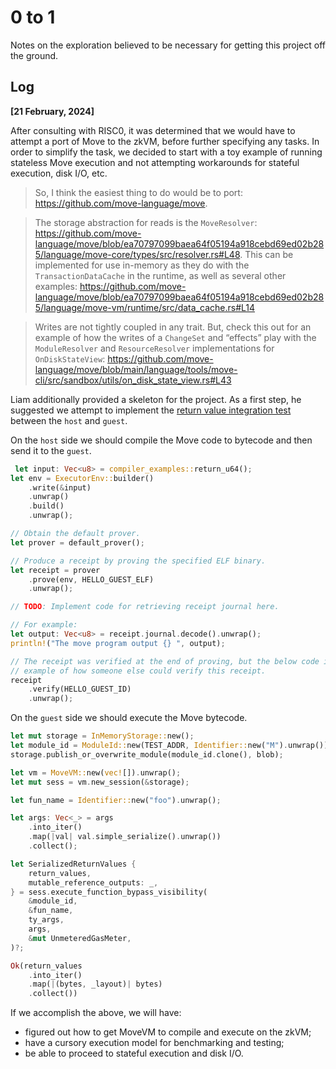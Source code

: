 # 0 to 1
Notes on the exploration believed to be necessary for getting this project off the ground.

## Log
**[21 February, 2024]** 

After consulting with RISC0, it was determined that we would have to attempt a port of Move to the zkVM, before further specifying any tasks. In order to simplify the task, we decided to start with a toy example of running stateless Move execution and not attempting workarounds for stateful execution, disk I/O, etc.

> So, I think the easiest thing to do would be to port: https://github.com/move-language/move.

> The storage abstraction for reads is the `MoveResolver`: https://github.com/move-language/move/blob/ea70797099baea64f05194a918cebd69ed02b285/language/move-core/types/src/resolver.rs#L48. This can be implemented for use in-memory as they do with the `TransactionDataCache` in the runtime, as well as several other examples: https://github.com/move-language/move/blob/ea70797099baea64f05194a918cebd69ed02b285/language/move-vm/runtime/src/data_cache.rs#L14

> Writes are not tightly coupled in any trait. But, check this out for an example of how the writes of a `ChangeSet` and “effects” play with the `ModuleResolver` and `ResourceResolver` implementations for `OnDiskStateView`: https://github.com/move-language/move/blob/main/language/tools/move-cli/src/sandbox/utils/on_disk_state_view.rs#L43

Liam additionally provided a skeleton for the project. As a first step, he suggested we attempt to implement the [return value integration test](https://github.com/movemntdev/move/blob/zkp/language/move-vm/integration-tests/src/tests/return_value_tests.rs) between the `host` and `guest`.

On the `host` side we should compile the Move code to bytecode and then send it to the `guest`.

```rust
 let input: Vec<u8> = compiler_examples::return_u64();
let env = ExecutorEnv::builder()
    .write(&input)
    .unwrap()
    .build()
    .unwrap();

// Obtain the default prover.
let prover = default_prover();

// Produce a receipt by proving the specified ELF binary.
let receipt = prover
    .prove(env, HELLO_GUEST_ELF)
    .unwrap();

// TODO: Implement code for retrieving receipt journal here.

// For example:
let output: Vec<u8> = receipt.journal.decode().unwrap();
println!("The move program output {} ", output);

// The receipt was verified at the end of proving, but the below code is an
// example of how someone else could verify this receipt.
receipt
    .verify(HELLO_GUEST_ID)
    .unwrap();
```

On the `guest` side we should execute the Move bytecode.

```rust 
let mut storage = InMemoryStorage::new();
let module_id = ModuleId::new(TEST_ADDR, Identifier::new("M").unwrap());
storage.publish_or_overwrite_module(module_id.clone(), blob);

let vm = MoveVM::new(vec![]).unwrap();
let mut sess = vm.new_session(&storage);

let fun_name = Identifier::new("foo").unwrap();

let args: Vec<_> = args
    .into_iter()
    .map(|val| val.simple_serialize().unwrap())
    .collect();

let SerializedReturnValues {
    return_values,
    mutable_reference_outputs: _,
} = sess.execute_function_bypass_visibility(
    &module_id,
    &fun_name,
    ty_args,
    args,
    &mut UnmeteredGasMeter,
)?;

Ok(return_values
    .into_iter()
    .map(|(bytes, _layout)| bytes)
    .collect())
```

If we accomplish the above, we will have:
- figured out how to get MoveVM to compile and execute on the zkVM;
- have a cursory execution model for benchmarking and testing;
- be able to proceed to stateful execution and disk I/O.
